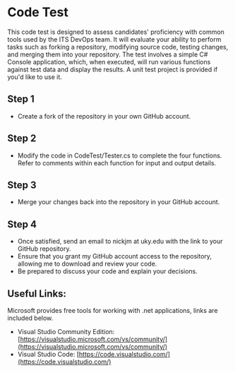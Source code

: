 # Code Test
This code test is designed to assess candidates' proficiency with common tools used by the ITS DevOps team. It will evaluate your ability to perform tasks such as forking a repository, modifying source code, testing changes, and merging them into your repository. The test involves a simple C# Console application, which, when executed, will run various functions against test data and display the results. A unit test project is provided if you'd like to use it.
## Step 1
- Create a fork of the repository in your own GitHub account.
## Step 2
- Modify the code in CodeTest/Tester.cs to complete the four functions. Refer to comments within each function for input and output details.
## Step 3
- Merge your changes back into the repository in your GitHub account.
## Step 4
- Once satisfied, send an email to nickjm at uky.edu with the link to your GitHub repository.
- Ensure that you grant my GitHub account access to the repository, allowing me to download and review your code.
- Be prepared to discuss your code and explain your decisions.

## Useful Links:
Microsoft provides free tools for working with .net applications, links are included below.

- Visual Studio Community Edition: [https://visualstudio.microsoft.com/vs/community/](https://visualstudio.microsoft.com/vs/community/)
- Visual Studio Code: [https://code.visualstudio.com/](https://code.visualstudio.com/)
